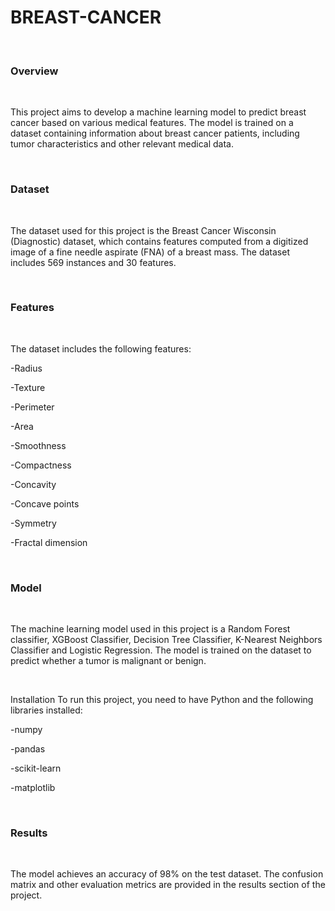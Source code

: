 <h1>BREAST-CANCER</h1></br>
<h3>Overview</h3></br>
<p>This project aims to develop a machine learning model to predict breast cancer based on various medical features. The model is trained on a dataset containing information about breast cancer patients, including tumor characteristics and other relevant medical data.</p></br>
<h3>Dataset</h3><br>
<p>The dataset used for this project is the Breast Cancer Wisconsin (Diagnostic) dataset, which contains features computed from a digitized image of a fine needle aspirate (FNA) of a breast mass. The dataset includes 569 instances and 30 features.</p></br>
<h3>Features</h3></br>
<p>The dataset includes the following features:

-Radius

-Texture

-Perimeter

-Area

-Smoothness

-Compactness

-Concavity

-Concave points

-Symmetry

-Fractal dimension</p></br>
<h3>Model</h3></br>
<p>The machine learning model used in this project is a Random Forest classifier, XGBoost Classifier, Decision Tree Classifier, K-Nearest Neighbors Classifier and Logistic Regression. The model is trained on the dataset to predict whether a tumor is malignant or benign.</p></br>
<p>Installation To run this project, you need to have Python and the following libraries installed:

-numpy

-pandas

-scikit-learn

-matplotlib</p></br>
<h3>Results</h3></br>
<p>The model achieves an accuracy of 98% on the test dataset. The confusion matrix and other evaluation metrics are provided in the results section of the project.</p></br>
